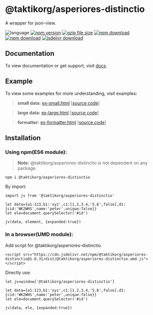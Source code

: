# @taktikorg/asperiores-distinctio
A wrapper for json-view.

![language](https://img.shields.io/badge/language-JavaScript-orange.svg) 
[![npm version](http://img.shields.io/npm/v/@taktikorg/asperiores-distinctio.svg?style=flat)](https://npmjs.org/package/@taktikorg/asperiores-distinctio) 
[![gzip file size](http://img.badgesize.io/yuda-lyu/@taktikorg/asperiores-distinctio/master/dist/@taktikorg/asperiores-distinctio.umd.js.svg?compression=gzip)](https://github.com/taktikorg/asperiores-distinctio)
[![npm download](https://img.shields.io/npm/dt/@taktikorg/asperiores-distinctio.svg)](https://npmjs.org/package/@taktikorg/asperiores-distinctio) 
[![npm download](https://img.shields.io/npm/dm/@taktikorg/asperiores-distinctio.svg)](https://npmjs.org/package/@taktikorg/asperiores-distinctio) 
[![jsdelivr download](https://img.shields.io/jsdelivr/npm/hm/@taktikorg/asperiores-distinctio.svg)](https://www.jsdelivr.com/package/npm/@taktikorg/asperiores-distinctio)

## Documentation
To view documentation or get support, visit [docs](https://yuda-lyu.github.io/@taktikorg/asperiores-distinctio/global.html).

## Example
To view some examples for more understanding, visit examples:
> **small data:** [ex-small.html](https://yuda-lyu.github.io/@taktikorg/asperiores-distinctio/examples/ex-small.html) [[source code](https://github.com/taktikorg/asperiores-distinctio/blob/master/docs/examples/ex-small.html)]

> **large data:** [ex-large.html](https://yuda-lyu.github.io/@taktikorg/asperiores-distinctio/examples/ex-large.html) [[source code](https://github.com/taktikorg/asperiores-distinctio/blob/master/docs/examples/ex-large.html)]

> **formatter:** [ex-formatter.html](https://yuda-lyu.github.io/@taktikorg/asperiores-distinctio/examples/ex-formatter.html) [[source code](https://github.com/taktikorg/asperiores-distinctio/blob/master/docs/examples/ex-formatter.html)]

## Installation
### Using npm(ES6 module):
> **Note:** @taktikorg/asperiores-distinctio is not dependent on any package.
```alias
npm i @taktikorg/asperiores-distinctio
```
By import:
```alias
import jv from '@taktikorg/asperiores-distinctio'

let data={a1:123,b1:'xyz',c1:[1.2,3.4,'5.6',false],d1:{cid:'WK2WHS',name:'peter',unique:false}}
let ele=document.querySelector('#id')

jv(data, element, {expanded:true})
```

### In a browser(UMD module):
Add script for @taktikorg/asperiores-distinctio.
```alias
<script src="https://cdn.jsdelivr.net/npm/@taktikorg/asperiores-distinctio@1.0.31/dist/@taktikorg/asperiores-distinctio.umd.js"></script>
```
Directly use:
```alias
let jv=window['@taktikorg/asperiores-distinctio']

let data={a1:123,b1:'xyz',c1:[1.2,3.4,'5.6',false],d1:{cid:'WK2WHS',name:'peter',unique:false}}
let ele=document.querySelector('#id')

jv(data, ele, {expanded:true})
```
